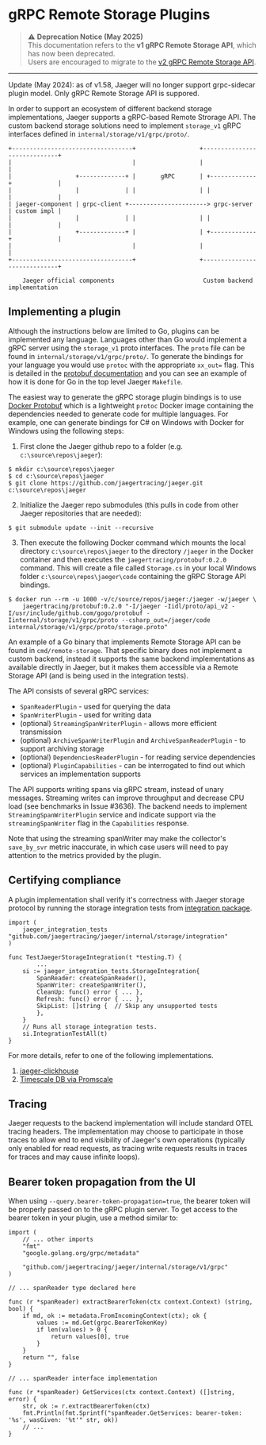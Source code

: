gRPC Remote Storage Plugins
===========================

> ⚠️ **Deprecation Notice (May 2025)**  
> This documentation refers to the **v1 gRPC Remote Storage API**, which has now been deprecated.  
> Users are encouraged to migrate to the [v2 gRPC Remote Storage API](/internal/storage/v2/grpc/README.md).
---

Update (May 2024): as of v1.58, Jaeger will no longer support grpc-sidecar plugin model. Only gRPC Remote Storage API is suppored.

In order to support an ecosystem of different backend storage implementations, Jaeger supports a gRPC-based Remote Strorage API. The custom backend storage solutions need to implement `storage_v1` gRPC interfaces defined in `internal/storage/v1/grpc/proto/`.

```
+----------------------------------+                  +-----------------------------+
|                                  |                  |                             |
|                  +-------------+ |       gRPC       | +-------------+             |
|                  |             | |                  | |             |             |
| jaeger-component | grpc-client +----------------------> grpc-server | custom impl |
|                  |             | |                  | |             |             |
|                  +-------------+ |                  | +-------------+             |
|                                  |                  |                             |
+----------------------------------+                  +-----------------------------+

    Jaeger official components                         Custom backend implementation
```

Implementing a plugin
----------------------

Although the instructions below are limited to Go, plugins can be implemented any language. Languages other than
Go would implement a gRPC server using the `storage_v1` proto interfaces. The `proto` file can be found in `internal/storage/v1/grpc/proto/`.
To generate the bindings for your language you would use `protoc` with the appropriate `xx_out=` flag. This is detailed
in the [protobuf documentation](https://developers.google.com/protocol-buffers/docs/tutorials) and you can see an example of
how it is done for Go in the top level Jaeger `Makefile`.

The easiest way to generate the gRPC storage plugin bindings is to use [Docker Protobuf](https://github.com/jaegertracing/docker-protobuf/) which is a lightweight `protoc` Docker image containing the dependencies needed to generate code for multiple languages. For example, one can generate bindings for C# on Windows with Docker for Windows using the following steps:
1. First clone the Jaeger github repo to a folder (e.g. `c:\source\repos\jaeger`):
```
$ mkdir c:\source\repos\jaeger
$ cd c:\source\repos\jaeger
$ git clone https://github.com/jaegertracing/jaeger.git c:\source\repos\jaeger
```
2. Initialize the Jaeger repo submodules (this pulls in code from other Jaeger repositories that are needed):
```
$ git submodule update --init --recursive
```
3. Then execute the following Docker command which mounts the local directory `c:\source\repos\jaeger` to the directory `/jaeger` in the Docker container and then executes the `jaegertracing/protobuf:0.2.0` command. This will create a file called `Storage.cs` in your local Windows folder `c:\source\repos\jaeger\code` containing the gRPC Storage API bindings.
```
$ docker run --rm -u 1000 -v/c/source/repos/jaeger:/jaeger -w/jaeger \
    jaegertracing/protobuf:0.2.0 "-I/jaeger -Iidl/proto/api_v2 -I/usr/include/github.com/gogo/protobuf -Iinternal/storage/v1/grpc/proto --csharp_out=/jaeger/code internal/storage/v1/grpc/proto/storage.proto"
```

An example of a Go binary that implements Remote Storage API can be found in `cmd/remote-storage`. That specific binary does not implement a custom backend, instead it supports the same backend implementations as available directly in Jaeger, but it makes them accessible via a Remote Storage API (and is being used in the integration tests).

The API consists of several gRPC services:
  * `SpanReaderPlugin` - used for querying the data
  * `SpanWriterPlugin` - used for writing data
  * (optional) `StreamingSpanWriterPlugin` - allows more efficient transmission
  * (optional) `ArchiveSpanWriterPlugin` and `ArchiveSpanReaderPlugin` - to support archiving storage
  * (optional) `DependenciesReaderPlugin` - for reading service dependencies
  * (optional) `PluginCapabilities` - can be interrogated to find out which services an implementation supports

The API supports writing spans via gRPC stream, instead of unary messages. Streaming writes can improve throughput and decrease CPU load (see benchmarks in Issue #3636). The backend needs to implement `StreamingSpanWriterPlugin` service and indicate support via the `streamingSpanWriter` flag in the `Capabilities` response.

Note that using the streaming spanWriter may make the collector's `save_by_svr` metric inaccurate, in which case users will need to pay attention to the metrics provided by the plugin.

Certifying compliance
---------------
A plugin implementation shall verify it's correctness with Jaeger storage protocol by running the storage integration tests from [integration package](https://github.com/jaegertracing/jaeger/blob/main/internal/storage/integration/integration.go#L397).

```golang
import (
	jaeger_integration_tests "github.com/jaegertracing/jaeger/internal/storage/integration"
)

func TestJaegerStorageIntegration(t *testing.T) {
        ...
	si := jaeger_integration_tests.StorageIntegration{
		SpanReader: createSpanReader(),
		SpanWriter: createSpanWriter(),
		CleanUp: func() error { ... },
		Refresh: func() error { ... },
		SkipList: []string {  // Skip any unsupported tests
		},
	}
	// Runs all storage integration tests.
	si.IntegrationTestAll(t)
}
```
For more details, refer to one of the following implementations.

1. [jaeger-clickhouse](https://github.com/jaegertracing/jaeger-clickhouse/blob/798c568c1e1a345536f35692fca71196a796811e/integration/grpc_test.go#L88-L107)
2. [Timescale DB via Promscale](https://github.com/timescale/promscale/blob/ccde8accf5205450891e805e23566d9a11dbf8d3/pkg/tests/end_to_end_tests/jaeger_store_integration_test.go#L79-L97)

Tracing
-------

Jaeger requests to the backend implementation will include standard OTEL tracing headers. The implementation may choose to participate in those traces to allow end to end visibility of Jaeger's own operations (typically only enabled for read requests,
as tracing write requests results in traces for traces and may cause infinite loops).


Bearer token propagation from the UI
------------------------------------
When using `--query.bearer-token-propagation=true`, the bearer token will be properly passed on to the gRPC plugin server. To get access to the bearer token in your plugin, use a method similar to:

```golang
import (
    // ... other imports
    "fmt"
    "google.golang.org/grpc/metadata"

    "github.com/jaegertracing/jaeger/internal/storage/v1/grpc"
)

// ... spanReader type declared here

func (r *spanReader) extractBearerToken(ctx context.Context) (string, bool) {
	if md, ok := metadata.FromIncomingContext(ctx); ok {
		values := md.Get(grpc.BearerTokenKey)
		if len(values) > 0 {
			return values[0], true
		}
	}
	return "", false
}

// ... spanReader interface implementation

func (r *spanReader) GetServices(ctx context.Context) ([]string, error) {
    str, ok := r.extractBearerToken(ctx)
    fmt.Println(fmt.Sprintf("spanReader.GetServices: bearer-token: '%s', wasGiven: '%t'" str, ok))
    // ...
}
```
